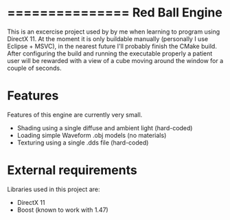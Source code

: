 ===============
Red Ball Engine
===============

This is an excercise project used by by me when learning to program using DirectX 11. At the moment it is only buildable manually (personally I use Eclipse + MSVC), in the nearest future I'll probably finish the CMake build. After configuring the build and running the executable properly a patient user will be rewarded with a view of a cube moving around the window for a couple of seconds.

Features
========

Features of this engine are currently very small.

* Shading using a single diffuse and ambient light (hard-coded)
* Loading simple Waveform .obj models (no materials)
* Texturing using a single .dds file (hard-coded)

External requirements
=====================

Libraries used in this project are:

* DirectX 11
* Boost (known to work with 1.47)
